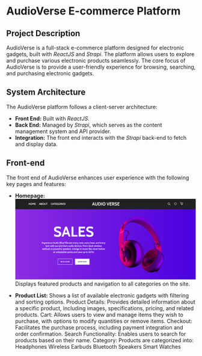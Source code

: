 # AudioVerse E-commerce Platform

## Project Description
AudioVerse is a full-stack e-commerce platform designed for electronic gadgets, built with *ReactJS* and *Strapi*. The platform allows users to explore and purchase various electronic products seamlessly. The core focus of AudioVerse is to provide a user-friendly experience for browsing, searching, and purchasing electronic gadgets.

## System Architecture
The AudioVerse platform follows a client-server architecture:
* **Front End:** Built with *ReactJS.*
* **Back End:** Managed by *Strapi*, which serves as the content management system and API provider.
* **Integration:** The front end interacts with the *Strapi* back-end to fetch and display data.

## Front-end
The front end of AudioVerse enhances user experience with the following key pages and features:
* **Homepage:**
![Homepage](client/src/assets/homepage.png)
Displays featured products and navigation to all categories on the site.
  
* **Product List:** Shows a list of available electronic gadgets with filtering and sorting options.
Product Details: Provides detailed information about a specific product, including images, specifications, pricing, and related products.
Cart: Allows users to view and manage items they wish to purchase, with options to modify quantities or remove items.
Checkout: Facilitates the purchase process, including payment integration and order confirmation.
Search Functionality: Enables users to search for products based on their name.
Category: Products are categorized into:
Headphones
Wireless Earbuds
Bluetooth Speakers
Smart Watches
